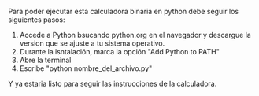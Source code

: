 Para poder ejecutar esta calculadora binaria en python debe seguir los siguientes pasos:

1. Accede a Python bsucando python.org en el navegador y descargue la version que se ajuste a tu sistema operativo.
2. Durante la isntalación, marca la opción "Add Python to PATH"
3. Abre la terminal
4. Escribe "python nombre_del_archivo.py"

Y ya estaria listo para seguir las instrucciones de la calculadora.
